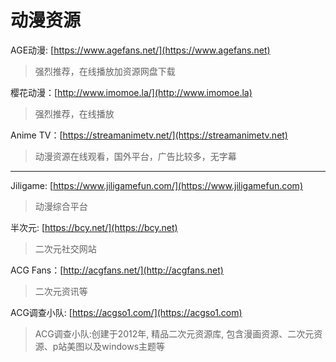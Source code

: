 # 动漫资源



AGE动漫: [https://www.agefans.net/](https://www.agefans.net)

> 强烈推荐，在线播放加资源网盘下载

樱花动漫：[http://www.imomoe.la/](http://www.imomoe.la)

> 强烈推荐，在线播放

Anime TV：[https://streamanimetv.net/](https://streamanimetv.net)

> 动漫资源在线观看，国外平台，广告比较多，无字幕

***

Jiligame: [https://www.jiligamefun.com/](https://www.jiligamefun.com)

> 动漫综合平台

半次元: [https://bcy.net/](https://bcy.net)

> 二次元社交网站

ACG Fans：[http://acgfans.net/](http://acgfans.net)

> 二次元资讯等

ACG调查小队: [https://acgso1.com/](https://acgso1.com)

> ACG调查小队:创建于2012年, 精品二次元资源库, 包含漫画资源、二次元资源、p站美图以及windows主题等
